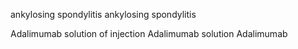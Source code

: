 ankylosing spondylitis
ankylosing spondylitis

Adalimumab solution of injection
Adalimumab solution
Adalimumab
